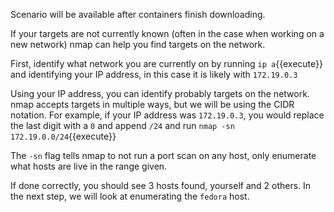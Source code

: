 Scenario will be available after containers finish downloading.

If your targets are not currently known (often in the case when working on a new network) nmap can help you find targets on the network. 

First, identify what network you are currently on by running `ip a`{{execute}} and identifying your IP address, in this case it is likely with `172.19.0.3`

Using your IP address, you can identify probably targets on the network. nmap accepts targets in multiple ways, but we will be using the CIDR notation. For example, if your IP address was `172.19.0.3`, you would replace the last digit with a `0` and append `/24` and run `nmap -sn 172.19.0.0/24`{{execute}}

The `-sn` flag tells nmap to not run a port scan on any host, only enumerate what hosts are live in the range given.

If done correctly, you should see 3 hosts found, yourself and 2 others. In the next step, we will look at enumerating the `fedora` host.
